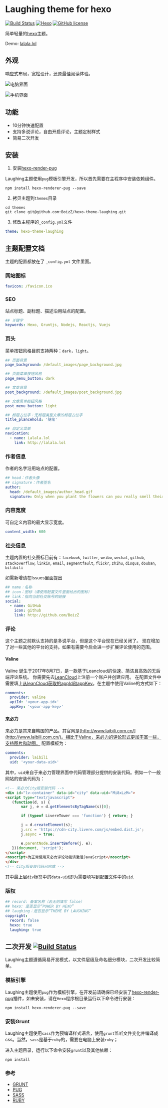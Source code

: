 # Laughing theme for hexo
[![Build Status](https://img.shields.io/badge/build-passing-brightgreen.svg)](https://github.com/BoizZ/hexo-theme-laughing)
[![Hexo](https://img.shields.io/badge/hexo-3.2.0+-blue.svg)](https://github.com/hexojs/hexo)
[![GitHub license](https://img.shields.io/badge/license-MIT-blue.svg)](https://raw.githubusercontent.com/BoizZ/hexo-theme-laughing/master/LICENSE)

简单轻量的[hexo](https://hexo.io)主题。

Demo: [lalala.lol](http://lalala.lol)

## 外观

响应式布局，宽松设计，还原最佳阅读体验。

![电脑界面](http://callfiles.ueibo.com/hexo-theme-laughing/pc_1200.jpg)

![手机界面](http://callfiles.ueibo.com/hexo-theme-laughing/phone_1200.jpg)

## 功能

 - 10分钟快速配置
 - 支持多说评论，自由开启评论，主题定制样式
 - 简易二次开发

## 安装

 1. 安装[hexo-render-pug](https://github.com/maxknee/hexo-render-pug)
 
 Laughing主题使用`pug`模板引擎开发，所以首先需要在主程序中安装依赖组件。

 ``` shell
 npm install hexo-renderer-pug --save
 ```

 2. 拷贝主题到`themes`目录

 ```
 cd themes
 git clone git@github.com:BoizZ/hexo-theme-laughing.git
 ```

 3. 修改主程序的`_config.yml`文件

  ``` yaml
  theme: hexo-theme-laughing
  ```

## 主题配置文档

主题的配置都放在了 `_config.yml` 文件里面。

### 网站图标

``` yaml
favicon: /favicon.ico
```

### SEO

站点标题、副标题、描述沿用站点的配置。

``` yaml
## 关键字
keywords: Hexo, Gruntjs, Nodejs, Reactjs, Vuejs
```

### 页头

菜单按钮风格目前支持两种：`dark`，`light`。

``` yaml
## 页面背景
page_background: /default_images/page_background.jpg

## 页面菜单按钮风格
page_menu_button: dark

## 文章背景
post_background: /default_images/post_background.jpg

## 文章菜单按钮风格
post_menu_button: light

## 标题占位字：无标题类型文章的标题占位字
title_plancehold: '随笔'

## 自定义菜单
navication:
  - name: Lalala.lol
    link: http://lalala.lol
```

### 作者信息

作者的名字沿用站点的配置。

``` yaml
## head：作者头像
## signature：作者签名
author:
  head: /default_images/author_head.gif
  signature: Only when you plant the flowers can you really smell their fragrance.
```

### 内容宽度

可自定义内容的最大显示宽度。

``` yaml
content_width: 600
```

### 社交信息

主题内置的社交图标目前有：`facebook`, `twitter`, `weibo`, `wechat`, `github`, `stackoverflow`, `linkin`, `email`, `segmentfault`, `flickr`, `zhihu`, `disqus`, `douban`, `bilibili`

如需新增请在Issues里面提出

``` yaml
## name：名称
## icon：图标（请使用配置文件里面给出的图标）
## link：指向当前社交账号的链接
social:
  - name: GitHub
    icon: github
    link: http://github.com/BoizZ
```

### 评论

这个主题之前默认支持的是多说平台，但是这个平台现在已经关闭了。 
现在增加了对一些其他的平台的支持。如果有需要今后会进一步扩展评论使用的范围。

#### Valine

Valine 诞生于2017年8月7日，是一款基于Leancloud的快速、简洁且高效的无后端评论系统。
你需要先去[LeanCloud](https://leancloud.cn/)上注册一个账户并创建应用。
在配置文件中需要填上[从leanCloud获取的appId和appKey](https://valine.js.org/quickstart.html)。在主题中使用Valine的方式如下：

``` yaml
comments:
  provider: valine
  apiId: '<your-app-id>'
  appKey: '<your-app-key>'
```

#### 来必力

来必力是其来自韩国的产品。其官网是[http://www.laibili.com.cn/](http://www.laibili.com.cn/)。相比于Valine，来必力的评论形式更加丰富一些，支持图片和动图。
配置模板为：

``` yaml
comments:
  provider: laibili
  uid: '<your-data-uid>'
```

其中，`uid`来自于来必力管理界面中代码管理部分提供的安装代码。例如一个一般网站的安装代码为：

```html
<!-- 来必力City版安装代码 -->
<div id="lv-container" data-id="city" data-uid="Mi8xLzM=">
<script type="text/javascript">
   (function(d, s) {
       var j, e = d.getElementsByTagName(s)[0];

       if (typeof LivereTower === 'function') { return; }

       j = d.createElement(s);
       j.src = 'https://cdn-city.livere.com/js/embed.dist.js';
       j.async = true;

       e.parentNode.insertBefore(j, e);
   })(document, 'script');
</script>
<noscript>为正常使用来必力评论功能请激活JavaScript</noscript>
</div>
<!-- City版安装代码已完成 -->
```

其中最上层`div`标签中的`data-uid`即为需要填写到配置文件中的`uid`.

### 版权

``` yaml
## record: 备案名称（若无则填写 false）
## hexo: 是否显示“POWER BY HEXO”
## laughing：是否显示“THEME BY LAUGHING”
copyright:
  record: false
  hexo: true
  laughing: true
```

## 二次开发 [![Build Status](https://img.shields.io/badge/PRs-welcome-brightgreen.svg)](https://github.com/BoizZ/hexo-theme-laughing/pulls)

Laughing主题遵循简易开发模式，以文件层级及命名细分模块，二次开发比较简单。

### 模板引擎

Laughing主题使用`pug`作为模板引擎，在开发前请确保已经安装了[hexo-render-pug](https://github.com/maxknee/hexo-render-pug)插件，如未安装，请在`Hexo`程序根目录运行以下命令进行安装：

```
npm install hexo-renderer-pug --save
```

### 安装Grunt

Laughing主题使用`sass`作为预编译样式语言，使用`grunt`监听文件变化并编译成css。当然，`sass`是基于`ruby`的，需要在电脑上安装`ruby`；

进入主题目录，运行以下命令安装`grunt`以及其他依赖：

```
npm install
```

### 参考

 - [GRUNT](http://gruntjs.com/)
 - [PUG](https://pugjs.org/api/getting-started.html)
 - [SASS](http://sass-lang.com/guide)
 - [RUBY](https://www.ruby-lang.org)
